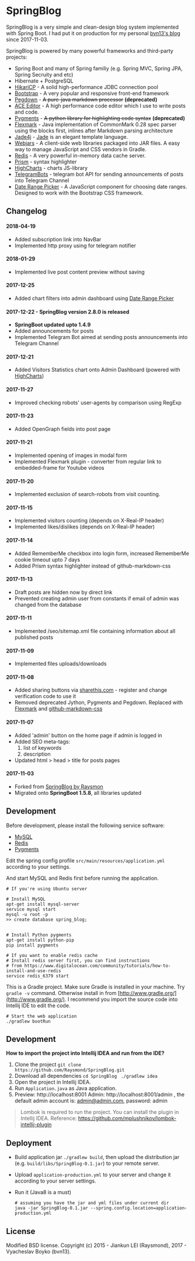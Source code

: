 SpringBlog
=====

SpringBlog is a very simple and clean-design blog system implemented with Spring Boot.
I had put it on production for my personal [bvn13's blog](https://bvn13.tk) since 2017-11-03. 


SpringBlog is powered by many powerful frameworks and third-party projects:

- Spring Boot and many of Spring familiy (e.g. Spring MVC, Spring JPA, Spring Secruity and etc)
- Hibernate + PostgreSQL
- [HikariCP](https://github.com/brettwooldridge/HikariCP) - A solid high-performance JDBC connection pool
- [Bootstrap](https://getbootstrap.com) - A very popular and responsive front-end framework
- [Pegdown](https://github.com/sirthias/pegdown) - ~~A pure-java markdown processor~~ **(deprecated)**
- [ACE Editor](http://ace.c9.io/) - A high performance code editor which I use to write posts and code.
- [Pygments](http://pygments.org/) - ~~A python library for highlighting code syntax~~ **(deprecated)**
- [Flexmark](https://github.com/vsch/flexmark-java) - Java implementation of CommonMark 0.28 spec parser using the blocks first, inlines after Markdown parsing architecture
- [Jade4j](https://github.com/neuland/jade4j) - [Jade](http://jade-lang.com/) is an elegant template language.
- [Webjars](http://www.webjars.org/) - A client-side web libraries packaged into JAR files. A easy way to manage JavaScript and CSS vendors in Gradle.
- [Redis](http://redis.io/) - A very powerful in-memory data cache server.
- [Prism](http://prismjs.com) - syntax highlighter
- [HighCharts](https://www.highcharts.com/) - charts JS-library
- [TelegramBots](https://github.com/rubenlagus/TelegramBots) - telegram bot API for sending announcements of posts into Telegram Channel
- [Date Range Picker](http://www.daterangepicker.com) - A JavaScript component for choosing date ranges. Designed to work with the Bootstrap CSS framework.

## Changelog

#### 2018-04-19

* Added subscription link into NavBar
* Implemented http proxy using for telegram notifier

#### 2018-01-29

* Implemented live post content preview without saving

#### 2017-12-25

* Added chart filters into admin dashboard using [Date Range Picker](http://www.daterangepicker.com)

#### 2017-12-22 - SpringBlog version 2.8.0 is released

* __SpringBoot updated upto 1.4.9__
* Added announcements for posts
* Implemented Telegram Bot aimed at sending posts announcements into Telegram Channel

#### 2017-12-21

* Added Visitors Statistics chart onto Admin Dashboard (powered with [HighCharts](https://www.highcharts.com/))

#### 2017-11-27

* Improved checking robots' user-agents by comparison using RegExp

#### 2017-11-23

* Added OpenGraph fields into post page

#### 2017-11-21

* Implemented opening of images in modal form
* Implemented Flexmark plugin - converter from regular link to embedded-frame for Youtube videos

#### 2017-11-20

* Implemented exclusion of search-robots from visit counting.

#### 2017-11-15

* Implemented visitors counting (depends on X-Real-IP header)
* Implemented likes/dislikes (depends on X-Real-IP header)

#### 2017-11-14

* Added RememberMe checkbox into login form, increased RememberMe cookie timeout upto 7 days
* Added Prism syntax highlighter instead of github-markdown-css

#### 2017-11-13

* Draft posts are hidden now by direct link
* Prevented creating admin user from constants if email of admin was changed from the database

#### 2017-11-11

* Implemented /seo/sitemap.xml file containing information about all published posts

#### 2017-11-09

* Implemented files uploads/downloads

#### 2017-11-08

* Added sharing buttons via [sharethis.com](https://platform.sharethis.com) - register and change verification code to use it
* Removed deprecated Jython, Pygments and Pegdown. Replaced with [Flexmark](https://github.com/vsch/flexmark-java) and [github-markdown-css](https://github.com/sindresorhus/github-markdown-css) 

#### 2017-11-07

* Added 'admin' button on  the home page if admin is logged in
* Added SEO meta-tags:
  1. list of keywords
  2. description
* Updated html > head > title for posts pages

#### 2017-11-03

* Forked from [SpringBlog by Raysmon](https://github.com/Raysmond/SpringBlog)
* Migrated onto __SpringBoot 1.5.8__, all libraries updated



## Development

Before development, please install the following service software:

- [MySQL](https://www.mysql.com)
- [Redis](http://redis.io)
- [Pygments](http://pygments.org)

Edit the spring config profile `src/main/resources/application.yml` according to your settings.

And start MySQL and Redis first before running the application.

```
# If you're using Ubuntu server

# Install MySQL
apt-get install mysql-server
service mysql start
mysql -u root -p
>> create database spring_blog;


# Install Python pygments
apt-get install python-pip
pip install pygments
```

```
# If you want to enable redis cache
# Install redis server first, you can find instructions
# from https://www.digitalocean.com/community/tutorials/how-to-install-and-use-redis
service redis_6379 start
```

This is a Gradle project. Make sure Gradle is installed in your machine.
Try `gradle -v` command. Otherwise install in from [http://www.gradle.org/](http://www.gradle.org/).
I recommend you import the source code into Intellij IDE to edit the code.

```
# Start the web application
./gradlew bootRun
```

## Development

**How to import the project into Intellij IDEA and run from the IDE?**


1. Clone the project
`git clone https://github.com/Raysmond/SpringBlog.git `
2. Download all dependencies
`cd SpringBlog `
`./gradlew idea `
3. Open the project in Intellij IDEA.
4. Run `Application.java` as Java application.
5. Preview: http://localhost:8001
    Admin: http://localhost:8001/admin , the default admin account is: admin@admin.com, password: admin


> Lombok is required to run the project. You can install the plugin in Intellij IDEA.
> Reference: https://github.com/mplushnikov/lombok-intellij-plugin


## Deployment

- Build application jar `./gradlew build`, then upload the distribution jar (e.g. `build/libs/SpringBlog-0.1.jar`) to your remote server.
- Upload `application-production.yml` to your server and change it according to your server settings.
- Run it (Java8 is a must)

  ```
  # assuming you have the jar and yml files under current dir
  java -jar SpringBlog-0.1.jar --spring.config.location=application-production.yml
  ```

## License
Modified BSD license. 
Copyright (c) 
2015 - Jiankun LEI (Raysmond), 
2017 - Vyacheslav Boyko (bvn13).
